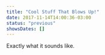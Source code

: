 ```yaml
---
title: "Cool Stuff That Blows Up!"
date: 2017-11-14T14:00:36-03:00
status: "previous"
showsDates: []
---
```


Exactly what it sounds like.
